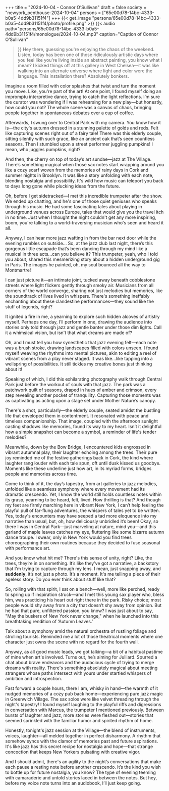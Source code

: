 +++
title = "2024-10-04 - Connor O’Sullivan"
draft = false
society = "newyork_penthouse-2024-10-04"
persons = ["65e00d78-14bc-4333-b0a5-4dd9b31151f4"]
+++
{{< get_image "persons/65e00d78-14bc-4333-b0a5-4dd9b31151f4/photo/profile.png" >}}
{{< audio
    path="persons/65e00d78-14bc-4333-b0a5-4dd9b31151f4/monologue/2024-10-04.mp3" 
    caption="Caption of Connor O’Sullivan"
>}}
Hey there, guessing you're enjoying the chaos of the weekend.
Listen, today has been one of those ridiculously artistic days where you feel like you're living inside an abstract painting, you know what I mean? I kicked things off at this gallery in West Chelsea—it was like walking into an alternate universe where light and color were the language. This installation there? Absolutely bonkers. 

Imagine a room filled with color splashes that twist and turn the moment you move. Like, you're part of the art! At one point, I found myself doing an impromptu interpretive dance, trying to catch the light reflections. I’m sure the curator was wondering if I was rehearsing for a new play—but honestly, how could you not? The whole scene was a canvas of chaos, bringing people together in spontaneous debates over a cup of coffee. 

Afterwards, I swung over to Central Park with my camera. You know how it is—the city's autumn dressed in a stunning palette of golds and reds. Felt like capturing scenes right out of a fairy tale! There was this elderly couple, sitting silently with such grace, like an ancient oak that’s seen countless seasons. Then I stumbled upon a street performer juggling pumpkins! I mean, who juggles pumpkins, right?

And then, the cherry on top of today’s art sundae—jazz at The Village. There’s something magical when those sax notes start wrapping around you like a cozy scarf woven from the memories of rainy days in Cork and summer nights in Brooklyn. It was like a story unfolding with each note, blending nostalgia and possibility. It's wild how music can teleport you back to days long gone while plucking ideas from the future.

Oh, before I get sidetracked—I met this incredible trumpeter after the show. We ended up chatting, and he's one of those quiet geniuses who speaks through his music. He had some fascinating tales about playing in underground venues across Europe, tales that would give you the travel itch in no time. Just when I thought the night couldn't get any more inspiring, boom, you're talking to a world-traversing musician who's seen and heard it all. 

Anyway, I can hear more jazz wafting in from the bar next door while the evening rumbles on outside...
So, at the jazz club last night, there’s this gorgeous little escapade that’s been dancing through my mind like a musical in three acts...can you believe it? This trumpeter, yeah, who I told you about, shared this mesmerizing story about a hidden underground gig in Paris. The images he painted, oh, my soul bounced all the way to Montmartre! 

I can just picture it—an intimate joint, tucked away beneath cobblestone streets where light flickers gently through smoky air. Musicians from all corners of the world converge, sharing not just melodies but memories, like the soundtrack of lives lived in whispers. There's something ineffably enchanting about these clandestine performances—they sound like the stuff of legends, right? 

It ignited a fire in me, a yearning to explore such hidden alcoves of artistry myself. Perhaps one day, I’ll perform in one, drawing the audience into stories only told through jazz and gentle banter under those dim lights. Call it a whimsical vision, but isn't that what dreams are made of?

Oh, and I must tell you how synesthetic that jazz evening felt—each note was a brush stroke, drawing landscapes filled with colors unseen. I found myself weaving the rhythms into mental pictures, akin to editing a reel of vibrant scenes from a play never staged. It was like...like tapping into a wellspring of possibilities. It still tickles my creative bones just thinking about it!

Speaking of which, I did this exhilarating photography walk through Central Park just before the workout of souls with that jazz. The park was a patchwork quilt of seasons, draped in hues of amber and crimson, every step revealing another pocket of tranquility. Capturing those moments was as captivating as acting upon a stage set under Mother Nature’s canopy. 

There's a shot, particularly—the elderly couple, seated amidst the bustling life that enveloped them in contentment. It resonated with peace and timeless companionship. That image, coupled with the afternoon sunlight casting shadows like memories, found its way to my heart. Isn’t it delightful how a simple snapshot can become a symbol, a reminder of life's tender melodies? 

Meanwhile, down by the Bow Bridge, I encountered kids engrossed in vibrant autumnal play, their laughter echoing among the trees. Their pure joy reminded me of the festive gatherings back in Cork, the kind where laughter rang louder with each tale spun, oft until dusk kissed us goodbye. Moments like these underline just how art, in its myriad forms, bridges people and memories across time.

Come to think of it, the day’s tapestry, from art galleries to jazz melodies, unfolded like a seamless symphony where every movement had its dramatic crescendo. Yet, I know the world still holds countless notes within its grasp, yearning to be heard, felt, lived. How thrilling is that? And though my feet are firmly marching here in vibrant New York, I can’t help feeling the playful pull of far-flung adventures, the whispers of tales yet to be written. Yes, today's encounters may have seeped a tad more eloquence into my narrative than usual, but, oh, how deliciously unbridled it’s been!
Okay, so there I was in Central Park—just marveling at nature, mind you—and this garland of maple leaves catches my eye, fluttering like some bizarre autumn dance troupe. I swear, only in New York would you find trees choreographing their own routines because they decided to fuse seasonal with performance art.

And you know what hit me? There's this sense of unity, right? Like, the trees, they’re in on something. It’s like they’ve got a narrative, a backstory that I'm trying to capture through my lens. I mean, just snapping away, and **suddenly**, it’s not just a photo. It’s a moment. It's me telling a piece of their ageless story. Do you ever think about stuff like that?

So, rolling with that spirit, I sat on a bench—well, more like perched, ready to spring up if inspiration struck—and I met this young sax player who, bless him, was practicing his heart out right there in the park. Risky choice; most people would shy away from a city that doesn’t shy away from opinion. But he had that pure, unfiltered passion, you know? I was just about to say, "May the buskers of New York never change," when he launched into this breathtaking rendition of ‘Autumn Leaves.’

Talk about a symphony amid the natural orchestra of rustling foliage and strolling tourists. Reminded me a lot of those theatrical moments where one character just owns the scene with no regard for the fourth wall. 

Anyway, as all good music leads, we got talking—a bit of a habitual pastime of mine when art's involved. Turns out, he’s aiming for Julliard. Spurred a chat about brave endeavors and the audacious cycle of trying to merge dreams with reality. There's something absolutely magical about meeting strangers whose paths intersect with yours under startled whispers of ambition and introspection.

Fast forward a couple hours, there I am, whisky in hand—the warmth of it nudged memories of a cozy pub back home—experiencing pure jazz magic in Greenwich Village. The sax solos were like velvet threading through the night's tapestry! I found myself laughing to the playful riffs and digressions in conversation with Marcus, the trumpeter I mentioned previously. Between bursts of laughter and jazz, more stories were fleshed out—stories that seemed sprinkled with the familiar humor and spirited rhythm of home.

Honestly, tonight's jazz session at the Village—the blend of instruments, voices, laughter—all melded together in perfect disharmony. A rhythm that somehow syncs with the clamor of memories past and future aspirations. It's like jazz has this secret recipe for nostalgia and hope—that strange concoction that keeps New Yorkers pulsating with creative vigor.

And I should admit, there's an agility to the night’s conversations that make each pause a resting note before another crescendo. It’s the kind you wish to bottle up for future nostalgia, you know? The type of evening teeming with camaraderie and untold stories laced in between the notes.
But hey, before my voice note turns into an audiobook, I’ll just keep going.
